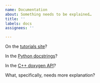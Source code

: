 ```yaml
---
name: Documentation
about: Something needs to be explained…
title: ''
labels: docs
assignees: ''

---
```


On the [tutorials site](https://awkward-array.org/)?

In the [Python docstrings](https://awkward-array.readthedocs.io/)?

In the [C++ doxygen API](https://awkward-array.readthedocs.io/en/latest/_static/index.html)?

What, specifically, needs more explanation?
